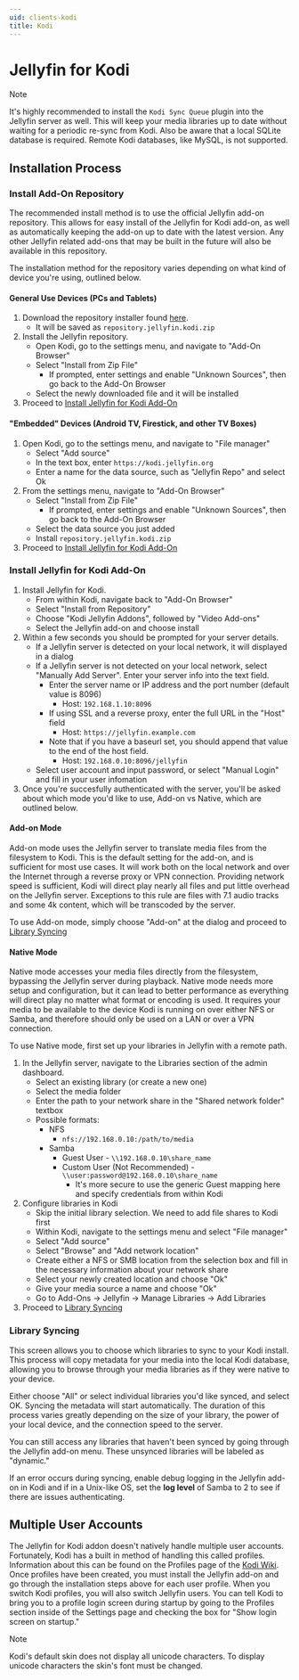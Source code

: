 ```yaml
---
uid: clients-kodi
title: Kodi
---
```


# Jellyfin for Kodi

> [!NOTE]
> It's highly recommended to install the `Kodi Sync Queue` plugin into the Jellyfin server as well.
> This will keep your media libraries up to date without waiting for a periodic re-sync from Kodi.
> Also be aware that a local SQLite database is required. Remote Kodi databases, like MySQL, is not supported.

## Installation Process

### Install Add-On Repository

The recommended install method is to use the official Jellyfin add-on repository.  This allows for easy install of the Jellyfin for Kodi add-on, as well as automatically keeping the add-on up to date with the latest version.  Any other Jellyfin related add-ons that may be built in the future will also be available in this repository.

The installation method for the repository varies depending on what kind of device you're using, outlined below.

#### General Use Devices (PCs and Tablets)

1. Download the repository installer found [here](https://kodi.jellyfin.org/repository.jellyfin.kodi.zip).
    * It will be saved as `repository.jellyfin.kodi.zip`
2. Install the Jellyfin repository.
    * Open Kodi, go to the settings menu,  and navigate to "Add-On Browser"
    * Select "Install from Zip File"
        * If prompted, enter settings and enable "Unknown Sources", then go back to the Add-On Browser
    * Select the newly downloaded file and it will be installed
3. Proceed to [Install Jellyfin for Kodi Add-On](xref:clients-kodi#install-jellyfin-for-kodi-add-on)

#### "Embedded" Devices (Android TV, Firestick, and other TV Boxes)

1. Open Kodi, go to the settings menu, and navigate to "File manager"
    * Select "Add source"
    * In the text box, enter `https://kodi.jellyfin.org`
    * Enter a name for the data source, such as "Jellyfin Repo" and select Ok
2. From the settings menu, navigate to "Add-On Browser"
    * Select "Install from Zip File"
        * If prompted, enter settings and enable "Unknown Sources", then go back to the Add-On Browser
    * Select the data source you just added
    * Install `repository.jellyfin.kodi.zip`
3. Proceed to [Install Jellyfin for Kodi Add-On](xref:clients-kodi#install-jellyfin-for-kodi-add-on)

### Install Jellyfin for Kodi Add-On

1. Install Jellyfin for Kodi.
    * From within Kodi, navigate back to "Add-On Browser"
    * Select "Install from Repository"
    * Choose "Kodi Jellyfin Addons", followed by "Video Add-ons"
    * Select the Jellyfin add-on and choose install
2. Within a few seconds you should be prompted for your server details.
    * If a Jellyfin server is detected on your local network, it will displayed in a dialog
    * If a Jellyfin server is not detected on your local network, select "Manually Add Server".  Enter your server info into the text field.
        * Enter the server name or IP address and the port number (default value is 8096)
            * Host: `192.168.1.10:8096`
        * If using SSL and a reverse proxy, enter the full URL in the "Host" field
            * Host: `https://jellyfin.example.com`
        * Note that if you have a baseurl set, you should append that value to the end of the host field.
            * Host: `192.168.0.10:8096/jellyfin`
    * Select user account and input password, or select "Manual Login" and fill in your user infomation
3. Once you're succesfully authenticated with the server, you'll be asked about which mode you'd like to use, Add-on vs Native, which are outlined below.

#### Add-on Mode

Add-on mode uses the Jellyfin server to translate media files from the filesystem to Kodi.  This is the default setting for the add-on, and is sufficient for most use cases.  It will work both on the local network and over the Internet through a reverse proxy or VPN connection.  Providing network speed is sufficient, Kodi will direct play nearly all files and put little overhead on the Jellyfin server.  Exceptions to this rule are files with 7.1 audio tracks and some 4k content, which will be transcoded by the server.

To use Add-on mode, simply choose "Add-on" at the dialog and proceed to [Library Syncing](xref:clients-kodi#library-syncing)

#### Native Mode

Native mode accesses your media files directly from the filesystem, bypassing the Jellyfin server during playback.  Native mode needs more setup and configuration, but it can lead to better performance as everything will direct play no matter what format or encoding is used.  It requires your media to be available to the device Kodi is running on over either NFS or Samba, and therefore should only be used on a LAN or over a VPN connection.

To use Native mode, first set up your libraries in Jellyfin with a remote path.

1. In the Jellyfin server, navigate to the Libraries section of the admin dashboard.
    * Select an existing library (or create a new one)
    * Select the media folder
    * Enter the path to your network share in the "Shared network folder" textbox
    * Possible formats:
        * NFS
            * `nfs://192.168.0.10:/path/to/media`
        * Samba
            * Guest User - `\\192.168.0.10\share_name`
            * Custom User (Not Recommended) - `\\user:password@192.168.0.10\share_name`
                * It's more secure to use the generic Guest mapping here and specify credentials from within Kodi
2. Configure libraries in Kodi
    * Skip the initial library selection.  We need to add file shares to Kodi first
    * Within Kodi, navigate to the settings menu and select "File manager"
    * Select "Add source"
    * Select "Browse" and "Add network location"
    * Create either a NFS or SMB location from the selection box and fill in the necessary information about your network share
    * Select your newly created location and choose "Ok"
    * Give your media source a name and choose "Ok"
    * Go to Add-Ons -> Jellyfin -> Manage Libraries -> Add Libraries
3. Proceed to [Library Syncing](xref:clients-kodi#library-syncing)

### Library Syncing

This screen allows you to choose which libraries to sync to your Kodi install.  This process will copy metadata for your media into the local Kodi database, allowing you to browse through your media libraries as if they were native to your device.

Either choose "All" or select individual libraries you'd like synced, and select OK.  Syncing the metadata will start automatically.  The duration of this process varies greatly depending on the size of your library, the power of your local device, and the connection speed to the server.

You can still access any libraries that haven't been synced by going through the Jellyfin add-on menu.  These unsynced libraries will be labeled as "dynamic."

If an error occurs during syncing, enable debug logging in the Jellyfin add-on in Kodi and if in a Unix-like OS, set the **log level** of Samba to 2 to see if there are issues authenticating.

## Multiple User Accounts

The Jellyfin for Kodi addon doesn't natively handle multiple user accounts.  Fortunately, Kodi has a built in method of handling this called profiles.  Information about this can be found on the Profiles page of the [Kodi Wiki](https://kodi.wiki/view/Profiles).  Once profiles have been created, you must install the Jellyfin add-on and go through the installation steps above for each user profile.  When you switch Kodi profiles, you will also switch Jellyfin users. You can tell Kodi to bring you to a profile login screen during startup by going to the Profiles section inside of the Settings page and checking the box for "Show login screen on startup."

> [!NOTE]
> Kodi's default skin does not display all unicode characters. To display unicode characters the skin's font must be changed.

